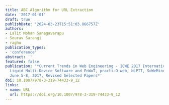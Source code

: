 ```yaml
---
title: ABC Algorithm for URL Extraction
date: '2017-01-01'
draft: true
publishDate: '2024-03-23T15:51:03.866757Z'
authors:
- Lalit Mohan Sanagavarapu
- Sourav Sarangi
- raghu
publication_types:
- 'conference'
abstract: ''
featured: false
publication: '*Current Trends in Web Engineering - ICWE 2017 International Workshops,
  Liquid Multi-Device Software and EnWoT, practi-O-web, NLPIT, SoWeMine, Rome, Italy,
  June 5-8, 2017, Revised Selected Papers*'
doi: 10.1007/978-3-319-74433-9_12
links:
- name: URL
  url: https://doi.org/10.1007/978-3-319-74433-9_12
---
```


